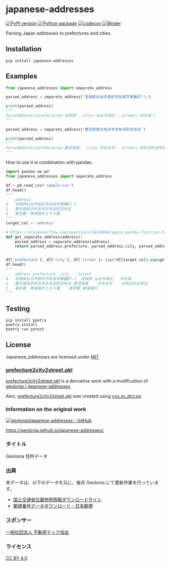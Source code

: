 # japanese-addresses

[![PyPI version](https://badge.fury.io/py/japanese-addresses.svg)](https://badge.fury.io/py/japanese-addresses)
[![Python package](https://github.com/wakamezake/japanese-addresses/workflows/Python%20package/badge.svg?branch=master)](https://github.com/wakamezake/japanese-addresses/actions?query=workflow%3A%22Python+package%22)
[![codecov](https://codecov.io/gh/wakamezake/japanese-addresses/branch/master/graph/badge.svg)](https://codecov.io/gh/wakamezake/japanese-addresses)
[![Binder](https://mybinder.org/badge.svg)](https://mybinder.org/v2/gh/wakamezake/japanese-addresses/master)

Parsing Japan addresses to prefectures and cities.

## Installation

```
pip install japanese-addresses
```

## Examples

```python
from japanese_addresses import separate_address

parsed_address = separate_address('宮城県仙台市泉区市名坂字東裏97-1')

print(parsed_address)
"""
ParsedAddress(prefecture='宮城県', city='仙台市泉区', street='市名坂')
"""

parsed_address = separate_address('鹿児島県志布志市志布志町志布志')

print(parsed_address)
"""
ParsedAddress(prefecture='鹿児島県', city='志布志市', street='志布志町志布志')
"""
```

How to use it in combination with pandas.

```python
import pandas as pd
from japanese_addresses import separate_address

df = pd.read_csv('sample.csv')
df.head()
"""
	address
0	宮城県仙台市泉区市名坂字東裏97-1
1	鹿児島県志布志市志布志町志布志
2	東京都　神津島村２８４番
"""
target_col = 'address'

# https://stackoverflow.com/questions/16236684/apply-pandas-function-to-column-to-create-multiple-new-columns
def get_separate_address(address):
    parsed_address = separate_address(address)
    return parsed_address.prefecture, parsed_address.city, parsed_address.street


df['prefecture'], df['city'], df['street']= zip(*df[target_col].map(get_separate_address))
df.head()
"""
	address	prefecture	city	street
0	宮城県仙台市泉区市名坂字東裏97-1	宮城県	仙台市泉区	市名坂
1	鹿児島県志布志市志布志町志布志	鹿児島県	志布志市	志布志町志布志
2	東京都　神津島村２８４番	東京都	神津島村
"""
```

## Testing

```
pip install poetry
poetry install
poetry run pytest
```

## License
Japanese_addresses are licensed under [MIT](https://github.com/wakamezake/japanese-addresses/blob/master/LICENSE)

### [prefecture2city2street.pkl](https://github.com/wakamezake/japanese-addresses/blob/master/japanese_addresses/prefecture2city2street.pkl)

[prefecture2city2street.pkl](https://github.com/wakamezake/japanese-addresses/blob/master/japanese_addresses/prefecture2city2street.pkl) is a derivative work with a modification of [geolonia
/
japanese-addresses](https://github.com/geolonia/japanese-addresses)

Also, [prefecture2city2street.pkl](https://github.com/wakamezake/japanese-addresses/blob/master/japanese_addresses/prefecture2city2street.pkl) was created using [csv_to_dict.py](https://github.com/wakamezake/japanese-addresses/blob/master/scripts/csv_to_dict.py)

### Information on the original work

[![geolonia/japanese-addresses - GitHub](https://gh-card.dev/repos/geolonia/japanese-addresses.svg)](https://github.com/geolonia/japanese-addresses)

https://geolonia.github.io/japanese-addresses/

### タイトル
Geolonia 住所データ

### 出典
本データは、以下のデータを元に、毎月 Geolonia にて更新作業を行っています。
- [国土交通省位置参照情報ダウンロードサイト](https://nlftp.mlit.go.jp/cgi-bin/isj/dls/_choose_method.cgi)
- [郵便番号データダウンロード - 日本郵便](https://www.post.japanpost.jp/zipcode/download.html)

### スポンサー
[一般社団法人 不動産テック協会](https://retechjapan.org/)

### ライセンス
[CC BY 4.0](https://creativecommons.org/licenses/by/4.0/deed.ja)
